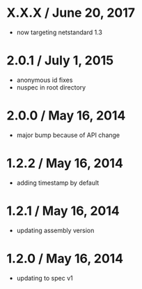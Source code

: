 ﻿
X.X.X / June 20, 2017
=================
* now targeting netstandard 1.3

2.0.1 / July 1, 2015
=================
* anonymous id fixes
* nuspec in root directory

2.0.0 / May 16, 2014
=================
* major bump because of API change

1.2.2 / May 16, 2014
=================
* adding timestamp by default

1.2.1 / May 16, 2014
=================
* updating assembly version

1.2.0 / May 16, 2014
=================
* updating to spec v1
